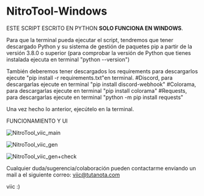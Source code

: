 # NitroTool-Windows
ESTE SCRIPT ESCRITO EN PYTHON **SOLO FUNCIONA EN WINDOWS**.

Para que la terminal pueda ejecutar el script, tendremos que tener descargado Python y su sistema de gestión de paquetes pip a partir de la versión 3.8.0 o superior (para comprobar la versión de Python que tienes instalada ejecuta en terminal "python --version")

También deberemos tener descargados los requirements para descargarlos ejecute "pip install -r requirements.txt"en terminal.
#Discord, para descargarlas ejecute en terminal "pip install discord-webhook"
#Colorama, para descargarlas ejecute en terminal "pip install colorama"
#Requests, para descargarlas ejecute en terminal "python -m pip install requests"

Una vez hecho lo anterior, ejecútelo en la terminal.




FUNCIONAMIENTO Y UI

![NitroTool_viic_main](https://user-images.githubusercontent.com/78870476/126480535-8fcaebd9-4096-4548-ab03-f12d985280f7.png)



![NitroTool_viic_gen](https://user-images.githubusercontent.com/78870476/126480614-00e660e8-1b83-4cc8-95c1-4ca3aa25af98.png)



![NitroTool_viic_gen+check](https://user-images.githubusercontent.com/78870476/126480649-ea27ed55-ac71-463a-a314-fce34597fe7d.png)




Cualquier duda/sugerencia/colaboración pueden contactarme envíando un mail a el siguiente correo: viic@tutanota.com

viic                                    :)
